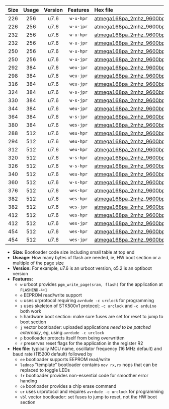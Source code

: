 |Size|Usage|Version|Features|Hex file|
|:-:|:-:|:-:|:-:|:--|
|226|256|u7.6|`w-u-hpr`|[atmega168pa_2mhz_9600bps_ur.hex](https://raw.githubusercontent.com/stefanrueger/urboot/main//atmega168pa_2mhz_9600bps_ur.hex)|
|226|256|u7.6|`w-u-jpr`|[atmega168pa_2mhz_9600bps_ur_vbl.hex](https://raw.githubusercontent.com/stefanrueger/urboot/main//atmega168pa_2mhz_9600bps_ur_vbl.hex)|
|232|256|u7.6|`w-u-hpr`|[atmega168pa_2mhz_9600bps_lednop_ur.hex](https://raw.githubusercontent.com/stefanrueger/urboot/main//atmega168pa_2mhz_9600bps_lednop_ur.hex)|
|232|256|u7.6|`w-u-jpr`|[atmega168pa_2mhz_9600bps_lednop_ur_vbl.hex](https://raw.githubusercontent.com/stefanrueger/urboot/main//atmega168pa_2mhz_9600bps_lednop_ur_vbl.hex)|
|250|256|u7.6|`w-u-hpr`|[atmega168pa_2mhz_9600bps_lednop_fr_ur.hex](https://raw.githubusercontent.com/stefanrueger/urboot/main//atmega168pa_2mhz_9600bps_lednop_fr_ur.hex)|
|250|256|u7.6|`w-u-jpr`|[atmega168pa_2mhz_9600bps_lednop_fr_ur_vbl.hex](https://raw.githubusercontent.com/stefanrueger/urboot/main//atmega168pa_2mhz_9600bps_lednop_fr_ur_vbl.hex)|
|292|384|u7.6|`weu-jpr`|[atmega168pa_2mhz_9600bps_ee_ur_vbl.hex](https://raw.githubusercontent.com/stefanrueger/urboot/main//atmega168pa_2mhz_9600bps_ee_ur_vbl.hex)|
|298|384|u7.6|`weu-jpr`|[atmega168pa_2mhz_9600bps_ee_lednop_ur_vbl.hex](https://raw.githubusercontent.com/stefanrueger/urboot/main//atmega168pa_2mhz_9600bps_ee_lednop_ur_vbl.hex)|
|316|384|u7.6|`weu-jpr`|[atmega168pa_2mhz_9600bps_ee_lednop_fr_ur_vbl.hex](https://raw.githubusercontent.com/stefanrueger/urboot/main//atmega168pa_2mhz_9600bps_ee_lednop_fr_ur_vbl.hex)|
|324|384|u7.6|`w-s-jpr`|[atmega168pa_2mhz_9600bps_vbl.hex](https://raw.githubusercontent.com/stefanrueger/urboot/main//atmega168pa_2mhz_9600bps_vbl.hex)|
|330|384|u7.6|`w-s-jpr`|[atmega168pa_2mhz_9600bps_lednop_vbl.hex](https://raw.githubusercontent.com/stefanrueger/urboot/main//atmega168pa_2mhz_9600bps_lednop_vbl.hex)|
|344|384|u7.6|`weu-jpr`|[atmega168pa_2mhz_9600bps_ee_lednop_fr_ce_ur_vbl.hex](https://raw.githubusercontent.com/stefanrueger/urboot/main//atmega168pa_2mhz_9600bps_ee_lednop_fr_ce_ur_vbl.hex)|
|364|384|u7.6|`w-s-jpr`|[atmega168pa_2mhz_9600bps_lednop_fr_vbl.hex](https://raw.githubusercontent.com/stefanrueger/urboot/main//atmega168pa_2mhz_9600bps_lednop_fr_vbl.hex)|
|380|384|u7.6|`wes-jpr`|[atmega168pa_2mhz_9600bps_ee_vbl.hex](https://raw.githubusercontent.com/stefanrueger/urboot/main//atmega168pa_2mhz_9600bps_ee_vbl.hex)|
|288|512|u7.6|`weu-hpr`|[atmega168pa_2mhz_9600bps_ee_ur.hex](https://raw.githubusercontent.com/stefanrueger/urboot/main//atmega168pa_2mhz_9600bps_ee_ur.hex)|
|294|512|u7.6|`weu-hpr`|[atmega168pa_2mhz_9600bps_ee_lednop_ur.hex](https://raw.githubusercontent.com/stefanrueger/urboot/main//atmega168pa_2mhz_9600bps_ee_lednop_ur.hex)|
|312|512|u7.6|`weu-hpr`|[atmega168pa_2mhz_9600bps_ee_lednop_fr_ur.hex](https://raw.githubusercontent.com/stefanrueger/urboot/main//atmega168pa_2mhz_9600bps_ee_lednop_fr_ur.hex)|
|320|512|u7.6|`w-s-hpr`|[atmega168pa_2mhz_9600bps.hex](https://raw.githubusercontent.com/stefanrueger/urboot/main//atmega168pa_2mhz_9600bps.hex)|
|326|512|u7.6|`w-s-hpr`|[atmega168pa_2mhz_9600bps_lednop.hex](https://raw.githubusercontent.com/stefanrueger/urboot/main//atmega168pa_2mhz_9600bps_lednop.hex)|
|340|512|u7.6|`weu-hpr`|[atmega168pa_2mhz_9600bps_ee_lednop_fr_ce_ur.hex](https://raw.githubusercontent.com/stefanrueger/urboot/main//atmega168pa_2mhz_9600bps_ee_lednop_fr_ce_ur.hex)|
|360|512|u7.6|`w-s-hpr`|[atmega168pa_2mhz_9600bps_lednop_fr.hex](https://raw.githubusercontent.com/stefanrueger/urboot/main//atmega168pa_2mhz_9600bps_lednop_fr.hex)|
|376|512|u7.6|`wes-hpr`|[atmega168pa_2mhz_9600bps_ee.hex](https://raw.githubusercontent.com/stefanrueger/urboot/main//atmega168pa_2mhz_9600bps_ee.hex)|
|382|512|u7.6|`wes-hpr`|[atmega168pa_2mhz_9600bps_ee_lednop.hex](https://raw.githubusercontent.com/stefanrueger/urboot/main//atmega168pa_2mhz_9600bps_ee_lednop.hex)|
|382|512|u7.6|`wes-jpr`|[atmega168pa_2mhz_9600bps_ee_lednop_vbl.hex](https://raw.githubusercontent.com/stefanrueger/urboot/main//atmega168pa_2mhz_9600bps_ee_lednop_vbl.hex)|
|412|512|u7.6|`wes-hpr`|[atmega168pa_2mhz_9600bps_ee_lednop_fr.hex](https://raw.githubusercontent.com/stefanrueger/urboot/main//atmega168pa_2mhz_9600bps_ee_lednop_fr.hex)|
|412|512|u7.6|`wes-jpr`|[atmega168pa_2mhz_9600bps_ee_lednop_fr_vbl.hex](https://raw.githubusercontent.com/stefanrueger/urboot/main//atmega168pa_2mhz_9600bps_ee_lednop_fr_vbl.hex)|
|454|512|u7.6|`wes-hpr`|[atmega168pa_2mhz_9600bps_ee_lednop_fr_ce.hex](https://raw.githubusercontent.com/stefanrueger/urboot/main//atmega168pa_2mhz_9600bps_ee_lednop_fr_ce.hex)|
|454|512|u7.6|`wes-jpr`|[atmega168pa_2mhz_9600bps_ee_lednop_fr_ce_vbl.hex](https://raw.githubusercontent.com/stefanrueger/urboot/main//atmega168pa_2mhz_9600bps_ee_lednop_fr_ce_vbl.hex)|

- **Size:** Bootloader code size including small table at top end
- **Useage:** How many bytes of flash are needed, ie, HW boot section or a multiple of the page size
- **Version:** For example, u7.6 is an urboot version, o5.2 is an optiboot version
- **Features:**
  + `w` urboot provides `pgm_write_page(sram, flash)` for the application at `FLASHEND-4+1`
  + `e` EEPROM read/write support
  + `u` uses urprotocol requiring `avrdude -c urclock` for programming
  + `s` uses skeleton of STK500v1 protocol; `-c urclock` and `-c arduino` both work
  + `h` hardware boot section: make sure fuses are set for reset to jump to boot section
  + `j` vector bootloader: uploaded applications *need to be patched externally*, eg, using `avrdude -c urclock`
  + `p` bootloader protects itself from being overwritten
  + `r` preserves reset flags for the application in the register R2
- **Hex file:** typically MCU name, oscillator frequency (16 MHz default) and baud rate (115200 default) followed by
  + `ee` bootloader supports EEPROM read/write
  + `lednop` "template" bootloader contains `mov rx,rx` nops that can be replaced to toggle LEDs
  + `fr` bootloader provides non-essential code for smoother error handing
  + `ce` bootloader provides a chip erase command
  + `ur` uses urprotocol and requires `avrdude -c urclock` for programming
  + `vbl` vector bootloader: set fuses to jump to reset, not the HW boot section
